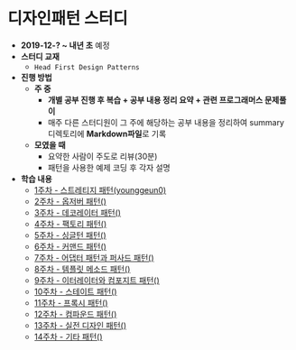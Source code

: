 # 디자인패턴 스터디

* **2019-12-? ~ 내년 초** 예정
* **스터디 교재**
  * `Head First Design Patterns`
* **진행 방법**
  * **주 중**
    * **개별 공부 진행 후 복습 + 공부 내용 정리 요약 + 관련 프로그래머스 문제풀이**
    * 매주 다른 스터디원이 그 주에 해당하는 공부 내용을 정리하여 summary 디렉토리에 **Markdown파일**로 기록
  * **모였을 때**
    * 요약한 사람이 주도로 리뷰(30분)
    * 패턴을 사용한 예제 코딩 후 각자 설명
* **학습 내용**
  * [1주차 - 스트레티지 패턴(younggeun0)](https://github.com/younggeun0/DesignPatternStudy/blob/master/summary/week1_summary.md)
  * [2주차 - 옵저버 패턴()]()
  * [3주차 - 데코레이터 패턴()]()
  * [4주차 - 팩토리 패턴()]()
  * [5주차 - 싱글턴 패턴()]()
  * [6주차 - 커맨드 패턴()]()
  * [7주차 - 어댑터 패턴과 퍼사드 패턴()]()
  * [8주차 - 템플릿 메소드 패턴()]()
  * [9주차 - 이터레이터와 컴포지트 패턴()]()
  * [10주차 - 스테이트 패턴()]()
  * [11주차 - 프록시 패턴()]()
  * [12주차 - 컴파운드 패턴()]()
  * [13주차 - 실전 디자인 패턴()]()
  * [14주차 - 기타 패턴()]()
